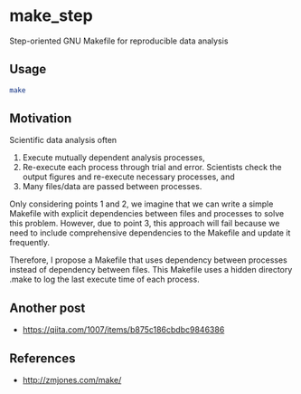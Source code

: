 # make_step
Step-oriented GNU Makefile for reproducible data analysis

## Usage
```bash
make
```

## Motivation
Scientific data analysis often
1. Execute mutually dependent analysis processes,
2. Re-execute each process through trial and error. Scientists check the output figures and re-execute necessary processes, and
3. Many files/data are passed between processes.

Only considering points 1 and 2, we imagine that we can write a simple Makefile with explicit dependencies
between files and processes to solve this problem.
However, due to point 3, this approach will fail because we need to include
comprehensive dependencies to the Makefile and update it frequently.

Therefore, I propose a Makefile that uses dependency between processes instead of dependency between files. This Makefile uses a hidden directory .make to log the last execute time of each process.

## Another post
* https://qiita.com/1007/items/b875c186cbdbc9846386

## References
* http://zmjones.com/make/
